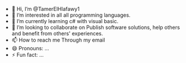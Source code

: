 - 👋 Hi, I’m @TamerElHlafawy1
- 👀 I’m interested in all all programming languages.
- 🌱 I’m currently learning c# with visual basic.
- 💞️ I’m looking to collaborate on Publish software solutions, help others and benefit from others' experiences.
- 📫 How to reach me Through my email
- 😄 Pronouns: ...
- ⚡ Fun fact: ...

<!---
TamerElHlafawy1/TamerElHlafawy1 is a ✨ special ✨ repository because its `README.md` (this file) appears on your GitHub profile.
You can click the Preview link to take a look at your changes.
--->
